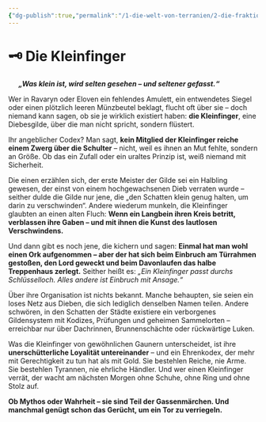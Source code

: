```yaml
---
{"dg-publish":true,"permalink":"/1-die-welt-von-terranien/2-die-fraktionen/2-kleinere-gruppierungen/kleinfinger/"}
---
```


# 🗝️ **Die Kleinfinger**
$\quad$
**_„Was klein ist, wird selten gesehen – und seltener gefasst.“_**

Wer in Ravaryn oder Eloven ein fehlendes Amulett, ein entwendetes Siegel oder einen plötzlich leeren Münzbeutel beklagt, flucht oft über sie – doch niemand kann sagen, ob sie je wirklich existiert haben: **die Kleinfinger**, eine Diebesgilde, über die man nicht spricht, sondern flüstert.

Ihr angeblicher Codex? Man sagt, **kein Mitglied der Kleinfinger reiche einem Zwerg über die Schulter** – nicht, weil es ihnen an Mut fehlte, sondern an Größe. Ob das ein Zufall oder ein uraltes Prinzip ist, weiß niemand mit Sicherheit.

Die einen erzählen sich, der erste Meister der Gilde sei ein Halbling gewesen, der einst von einem hochgewachsenen Dieb verraten wurde – seither dulde die Gilde nur jene, die „den Schatten klein genug halten, um darin zu verschwinden“. Andere wiederum munkeln, die Kleinfinger glaubten an einen alten Fluch: **Wenn ein Langbein ihren Kreis betritt, verblassen ihre Gaben – und mit ihnen die Kunst des lautlosen Verschwindens.**

Und dann gibt es noch jene, die kichern und sagen: **Einmal hat man wohl einen Ork aufgenommen – aber der hat sich beim Einbruch am Türrahmen gestoßen, den Lord geweckt und beim Davonlaufen das halbe Treppenhaus zerlegt.** Seither heißt es: _„Ein Kleinfinger passt durchs Schlüsselloch. Alles andere ist Einbruch mit Ansage.“_

Über ihre Organisation ist nichts bekannt. Manche behaupten, sie seien ein loses Netz aus Dieben, die sich lediglich denselben Namen teilen. Andere schwören, in den Schatten der Städte existiere ein verborgenes Gildensystem mit Kodizes, Prüfungen und geheimen Sammelorten – erreichbar nur über Dachrinnen, Brunnenschächte oder rückwärtige Luken.

Was die Kleinfinger von gewöhnlichen Gaunern unterscheidet, ist ihre **unerschütterliche Loyalität untereinander** – und ein Ehrenkodex, der mehr mit Gerechtigkeit zu tun hat als mit Gold. Sie bestehlen Reiche, nie Arme. Sie bestehlen Tyrannen, nie ehrliche Händler. Und wer einen Kleinfinger verrät, der wacht am nächsten Morgen ohne Schuhe, ohne Ring und ohne Stolz auf.

**Ob Mythos oder Wahrheit – sie sind Teil der Gassenmärchen. Und manchmal genügt schon das Gerücht, um ein Tor zu verriegeln.**